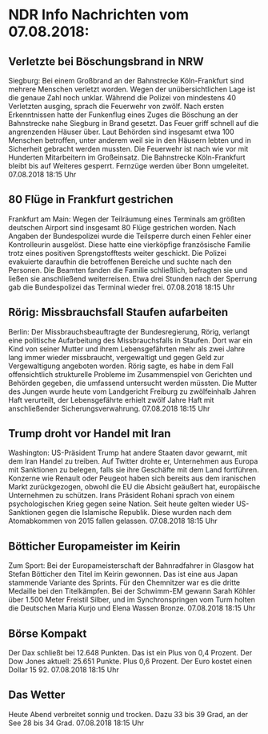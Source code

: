 # NDR Info Nachrichten vom 07.08.2018:


## Verletzte bei Böschungsbrand in NRW
Siegburg: Bei einem Großbrand an der Bahnstrecke Köln-Frankfurt sind mehrere Menschen verletzt worden. Wegen der unübersichtlichen Lage ist die genaue Zahl noch unklar. Während die Polizei von mindestens 40 Verletzten ausging, sprach die Feuerwehr von zwölf. Nach ersten Erkenntnissen hatte der Funkenflug eines Zuges die Böschung an der Bahnstrecke nahe Siegburg in Brand gesetzt. Das Feuer griff schnell auf die angrenzenden Häuser über. Laut Behörden sind insgesamt etwa 100 Menschen betroffen, unter anderem weil sie in den Häusern lebten und in Sicherheit gebracht werden mussten. Die Feuerwehr ist nach wie vor mit Hunderten Mitarbeitern im Großeinsatz. Die Bahnstrecke Köln-Frankfurt bleibt bis auf Weiteres gesperrt. Fernzüge werden über Bonn umgeleitet. 07.08.2018 18:15 Uhr 

## 80 Flüge in Frankfurt gestrichen
Frankfurt am Main: Wegen der Teilräumung eines Terminals am größten deutschen Airport sind insgesamt 80 Flüge gestrichen worden. Nach Angaben der Bundespolizei wurde die Teilsperre durch einen Fehler einer Kontrolleurin ausgelöst. Diese hatte eine vierköpfige französische Familie trotz eines positiven Sprengstofftests weiter geschickt. Die Polizei evakuierte daraufhin die betroffenen Bereiche und suchte nach den Personen. Die Beamten fanden die Familie schließlich, befragten sie und ließen sie anschließend weiterreisen. Etwa drei Stunden nach der Sperrung gab die Bundespolizei das Terminal wieder frei. 07.08.2018 18:15 Uhr 

## Rörig: Missbrauchsfall Staufen aufarbeiten
Berlin: Der Missbrauchsbeauftragte der Bundesregierung, Rörig, verlangt eine politische Aufarbeitung des Missbrauchsfalls in Staufen. Dort war ein Kind von seiner Mutter und ihrem Lebensgefährten mehr als zwei Jahre lang immer wieder missbraucht, vergewaltigt und gegen Geld zur Vergewaltigung angeboten worden. Rörig sagte, es habe in dem Fall offensichtlich strukturelle Probleme im Zusammenspiel von Gerichten und Behörden gegeben, die umfassend untersucht werden müssten. Die Mutter des Jungen wurde heute vom Landgericht Freiburg zu zwölfeinhalb Jahren Haft verurteilt, der Lebensgefährte erhielt zwölf Jahre Haft mit anschließender Sicherungsverwahrung. 07.08.2018 18:15 Uhr 

## Trump droht vor Handel mit Iran
Washington: US-Präsident Trump hat andere Staaten davor gewarnt, mit dem Iran Handel zu treiben. Auf Twitter drohte er, Unternehmen aus Europa mit Sanktionen zu belegen, falls sie ihre Geschäfte mit dem Land fortführen. Konzerne wie Renault oder Peugeot haben sich bereits aus dem iranischen Markt zurückgezogen, obwohl die EU die Absicht geäußert hat, europäische Unternehmen zu schützen. Irans Präsident Rohani sprach von einem psychologischen Krieg gegen seine Nation. Seit heute gelten wieder US-Sanktionen gegen die Islamische Republik. Diese wurden nach dem Atomabkommen von 2015 fallen gelassen. 07.08.2018 18:15 Uhr 

## Bötticher Europameister im Keirin
Zum Sport: Bei der Europameisterschaft der Bahnradfahrer in Glasgow hat Stefan Bötticher den Titel im Keirin gewonnen. Das ist eine aus Japan stammende Variante des Sprints. Für den Chemnitzer war es die dritte Medaille bei den Titelkämpfen. Bei der Schwimm-EM gewann Sarah Köhler über 1.500 Meter Freistil Silber, und im Synchronspringen vom Turm holten die Deutschen Maria Kurjo und Elena Wassen Bronze. 07.08.2018 18:15 Uhr 

## Börse Kompakt
Der Dax schließt bei 12.648 Punkten. Das ist ein Plus von 0,4 Prozent. Der Dow Jones aktuell: 25.651 Punkte. Plus 0,6 Prozent. Der Euro kostet einen Dollar 15 92. 07.08.2018 18:15 Uhr 

## Das Wetter
Heute Abend verbreitet sonnig und trocken. Dazu 33 bis 39 Grad, an der See 28 bis 34 Grad. 07.08.2018 18:15 Uhr 
